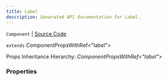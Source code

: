 ```yaml
---
title: Label
description: Generated API documentation for Label.
---
```


`Component` | [Source Code](https://github.com/mrCamelCode/jtjs-react/blob/0e141e63e22c212c71ce52ba40f0472cc9028516/lib/components/text/Label.tsx#L6)

`extends` ComponentPropsWithRef<"label">

Props Inheritance Hierarchy: _ComponentPropsWithRef<"label">_

### Properties